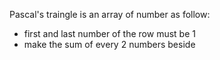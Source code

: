Pascal's traingle is an array of number as follow:
* first and last number of the row must be 1
* make the sum of every 2 numbers beside
